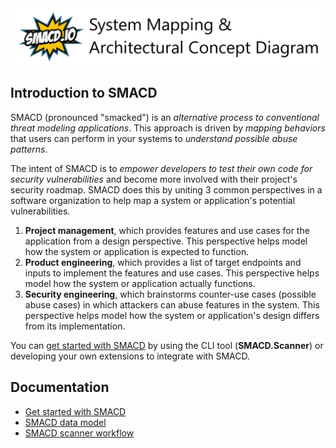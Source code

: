<div style="margin: 2vh auto 0 auto;">
<img src="images/LogoHeader.png" alt="SMACD Logo" title="SMACD Logo" />
</div>

## Introduction to SMACD

SMACD (pronounced "smacked") is an *alternative process to conventional threat modeling applications*. This approach is driven by *mapping behaviors* that users can perform in your systems to *understand possible abuse patterns*.

The intent of SMACD is to *empower developers to test their own code for security vulnerabilities* and become more involved with their project's security roadmap. SMACD does this by uniting 3 common perspectives in a software organization to help map a system or application's potential vulnerabilities.

1. **Project management**, which provides features and use cases for the application from a design perspective. This perspective helps model how the system or application is expected to function.
2. **Product engineering**, which provides a list of target endpoints and inputs to implement the features and use cases. This perspective helps model how the system or application actually functions.
3. **Security engineering**, which brainstorms counter-use cases (possible abuse cases) in which attackers can abuse features in the system. This perspective helps model how the system or application's design differs from its implementation.

You can [get started with SMACD](guides/GetStarted.md) by using the CLI tool (**SMACD.Scanner**) or developing your own extensions to integrate with SMACD.

## Documentation

- [Get started with SMACD](guides/GetStarted.md)
- [SMACD data model](guides/DataModel.md)
- [SMACD scanner workflow](guides/ScannerWorkflow.md)
